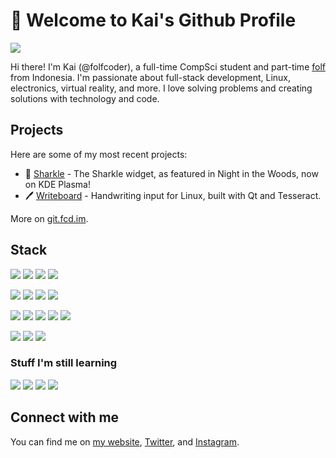 # 👋 Welcome to Kai's Github Profile

![](https://github.com/folfcoder/folfcoder/assets/40331046/46624155-24fe-4e61-b643-5d53d6d4ca1d)

Hi there! I'm Kai (@folfcoder), a full-time CompSci student and part-time [folf](https://en.wikifur.com/wiki/Folf) from Indonesia. I'm passionate about full-stack development, Linux, electronics, virtual reality, and more. I love solving problems and creating solutions with technology and code.

## Projects

Here are some of my most recent projects:

- 🦈 [Sharkle](https://github.com/folfcoder/plasma-sharkle) - The Sharkle widget, as featured in Night in the Woods, now on KDE Plasma!
- 🖊️ [Writeboard](https://github.com/folfcoder/writeboard) - Handwriting input for Linux, built with Qt and Tesseract.

More on [git.fcd.im](https://git.fcd.im/).

## Stack

![](https://img.shields.io/badge/Python-FFD43B?style=for-the-badge&logo=python&logoColor=blue)
![](https://img.shields.io/badge/JavaScript-323330?style=for-the-badge&logo=javascript&logoColor=F7DF1E)
![](https://img.shields.io/badge/TypeScript-007ACC?style=for-the-badge&logo=typescript&logoColor=white)
![](https://img.shields.io/badge/C%2B%2B-00599C?style=for-the-badge&logo=c%2B%2B&logoColor=white)

![](https://img.shields.io/badge/SvelteKit-FF3E00?style=for-the-badge&logo=Svelte&logoColor=white)
![](https://img.shields.io/badge/next%20js-000000?style=for-the-badge&logo=nextdotjs&logoColor=white)
![](https://img.shields.io/badge/Tailwind-38B2AC?style=for-the-badge&logo=tailwind-css&logoColor=white)
![](https://img.shields.io/badge/Supabase-181818?style=for-the-badge&logo=supabase&logoColor=white)

![](https://img.shields.io/badge/Arch_Linux-1793D1?style=for-the-badge&logo=arch-linux&logoColor=white)
![](https://img.shields.io/badge/Ubuntu-E95420?style=for-the-badge&logo=ubuntu&logoColor=white)
![](https://img.shields.io/badge/KDE_Plasma-54A3D8?style=for-the-badge&logo=kde&logoColor=white)
![](https://img.shields.io/badge/Docker-2CA5E0?style=for-the-badge&logo=docker&logoColor=white)
![](https://img.shields.io/badge/Proxmox-E57000?style=for-the-badge&logo=proxmox&logoColor=white)

![](https://img.shields.io/badge/Cloudflare-F38020?style=for-the-badge&logo=Cloudflare&logoColor=white)
![](https://img.shields.io/badge/Google_Cloud-4285F4?style=for-the-badge&logo=google-cloud&logoColor=white)
![](https://img.shields.io/badge/Tailscale-323330?style=for-the-badge&logo=Tailscale&logoColor=white)

### Stuff I'm still learning

![](https://img.shields.io/badge/Rust-black?style=for-the-badge&logo=rust&logoColor=#E57324)
![](https://img.shields.io/badge/Kubernetes-3069DE?style=for-the-badge&logo=kubernetes&logoColor=white)
![](https://img.shields.io/badge/Prometheus-000000?style=for-the-badge&logo=prometheus&labelColor=000000)
![](https://img.shields.io/badge/Grafana-F2F4F9?style=for-the-badge&logo=grafana&logoColor=orange&labelColor=F2F4F9)

## Connect with me

You can find me on [my website](https://fcd.im), [Twitter](https://twitter.com/folfcoder), and [Instagram](https://instagram.com/folfcoder).
